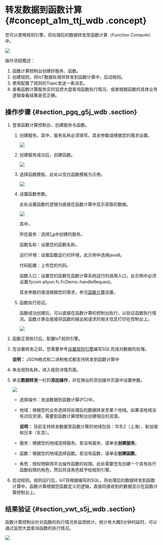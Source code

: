 # 转发数据到函数计算 {#concept_a1m_ttj_wdb .concept}

您可以使用规则引擎，将处理后的数据转发至函数计算（Function Compute）中。

![](http://static-aliyun-doc.oss-cn-hangzhou.aliyuncs.com/assets/img/7550/15426804803033_zh-CN.png)

操作流程概述：

1.  函数计算控制台创建好服务、函数。
2.  创建规则，将IoT数据处理并转发到函数计算中，启动规则。
3.  使用配置了规则的Topic发送一条消息。
4.  查看函数计算服务实时监控大盘查询函数执行情况，或者根据函数的具体业务逻辑查看结果是否正确。

## 操作步骤 {#section_pgq_g5j_wdb .section}

1.  登录函数计算控制台，创建服务与函数。
    1.  创建服务。其中，服务名称必须填写，其余参数请根据您的需求设置。

        ![](http://static-aliyun-doc.oss-cn-hangzhou.aliyuncs.com/assets/img/7550/15426804803039_zh-CN.png)

    2.  创建服务成功后，创建函数。

        ![](http://static-aliyun-doc.oss-cn-hangzhou.aliyuncs.com/assets/img/7550/15426804803036_zh-CN.png)

    3.  选择函数模板，此处以空白函数模板为示例。

        ![](http://static-aliyun-doc.oss-cn-hangzhou.aliyuncs.com/assets/img/7550/15426804803037_zh-CN.png)

    4.  设置函数参数。

        此处设置函数的逻辑为直接在函数计算中显示获取的数据。

        ![](http://static-aliyun-doc.oss-cn-hangzhou.aliyuncs.com/assets/img/7550/15426804813038_zh-CN.png)

        其中，

        所在服务：选择[1.a](#step2)中创建的服务。

        函数名称：设置您的函数名称。

        运行环境：设置函数运行的环境，此示例中选择java8。

        代码配置：上传您的代码。

        函数入口：设置您的函数在函数计算系统运行的调用入口，此示例中必须设置为com.aliyun.fc.FcDemo::handleRequest。

        其余参数的值请根据您的需求，参见[函数计算](https://www.alibabacloud.com/help/product/50980.htm)设置。

    5.  函数执行验证。

        函数成功创建后，可以直接在函数计算的控制台执行，以验证函数执行情况。函数计算会直接将函数的输出和请求的相关信息打印在控制台上。

        ![](http://static-aliyun-doc.oss-cn-hangzhou.aliyuncs.com/assets/img/7550/15426804813040_zh-CN.png)

2.  函数正常执行后，配置IoT规则引擎。
3.  在设置转发之前，您需要参考[设置规则引擎](intl.zh-CN/用户指南/规则引擎/设置规则引擎.md#)编写SQL完成对数据的处理。

    **说明：** JSON格式和二进制格式都支持转发到函数计算中

4.  单击规则名称，进入规则详情页面。
5.  单击**数据转发**一栏的**添加操作**，并在弹出的添加操作页面中设置参数。

    ![](http://static-aliyun-doc.oss-cn-hangzhou.aliyuncs.com/assets/img/7550/15426804813034_zh-CN.png)

    -   选择操作：发送数据到函数计算\(FC\)中。
    -   地域：根据您的业务选择将处理后的数据转发至某个地域。如果该地域没有对应资源，需要到函数计算控制台创建相应的资源。

        **说明：** 目前支持转发数据至函数计算的地域包括：华东2（上海）、新加坡和日本（东京）。

    -   服务：根据您的地域选择服务。若没有服务，请单击**创建服务**。
    -   函数：根据您的地域选择函数。若没有函数，请单击**创建函数**。
    -   角色：授权物联网平台操作函数的权限。此处需要您先创建一个具有执行函数权限的角色，然后将该角色赋予给规则引擎。
6.  启动规则。规则运行后，IoT将根据编写的SQL，将处理后的数据转发到函数计算中。函数计算根据您函数定义的逻辑，直接将接收到的数据显示在函数计算控制台上。

## 结果验证 {#section_vwt_s5j_wdb .section}

函数计算控制台针对函数的执行情况有监控统计。统计有大概5分钟的延时，可以通过监控大盘查询函数的执行情况。

![](http://static-aliyun-doc.oss-cn-hangzhou.aliyuncs.com/assets/img/7550/15426804813035_zh-CN.png)

